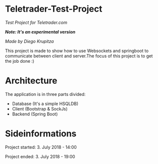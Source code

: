 # Teletrader-Test-Project
*Test Project for Teletrader.com*

_**Note: It's an experimental version**_

*Made by Diego Krupitza*

This project is made to show how to use Websockets and springboot to communicate between client and server.The focus of this project is to get the job done :) 

# Architecture
The application is in three parts divided:
* Database (It's a simple HSQLDB)
* Client (Bootstrap & SockJs)
* Backend (Spring Boot)

# Sideinformations
Project started: 3. July 2018 - 14:00

Project ended:   3. July 2018 - 19:00